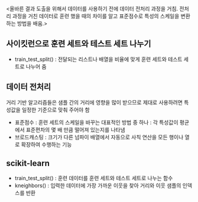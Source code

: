 <올바른 결과 도출을 위해서 데이터를 사용하기 전에 데이터 전처리 과정을 거침. 전처리 과정을 거친 데이터로 훈련 했을 때의 차이를 알고 표준점수로 특성의 스케일을 변환하는 방법을 배움.>
## 사이킷런으로 훈련 세트와 테스트 세트 나누기
- train_test_split()
  : 전달되는 리스트나 배열을 비율에 맞게 훈련 세트와 테스트 세트로 나누어 줌
## 데이터 전처리
거리 기반 알고리즘들은 샘플 간의 거리에 영향을 많이 받으므로 제대로 사용하려면 특성값을 일정한 기준으로 맞춰 주어야 함
- 표준점수
  : 훈련 세트의 스케일을 바꾸는 대표적인 방법 중 하나
  : 각 특성값이 평균에서 표준편차의 몇 배 만큼 떨어져 있는지를 나타냄
- 브로드캐스팅
  : 크기가 다른 넘파이 배열에서 자동으로 사칙 연산을 모든 행이나 열로 확장하여 수행하는 기능
## scikit-learn
- train_test_split()
  : 훈련 데이터를 훈련 세트와 테스트 세트로 나누는 함수
- kneighbors()
  : 입력한 데이터에 가장 가까운 이웃을 찾아 거리와 이웃 샘플의 인덱스를 반환
